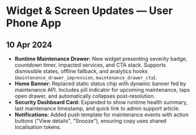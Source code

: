 # Widget & Screen Updates — User Phone App

## 10 Apr 2024
- **Runtime Maintenance Drawer:** New widget presenting severity badge, countdown timer, impacted services, and CTA stack. Supports dismissible states, offline fallback, and analytics hooks (`maintenance_drawer_impression`, `maintenance_drawer_cta`).
- **Home Banner:** Replaced static status chip with dynamic banner fed by maintenance API. Includes pill indicator for upcoming maintenance, taps open drawer, and automatically collapses post-resolution.
- **Security Dashboard Card:** Expanded to show runtime health summary, last maintenance timestamp, and quick link to admin support article.
- **Notifications:** Added push template for maintenance events with action buttons ("View details", "Snooze"), ensuring copy uses shared localisation tokens.
